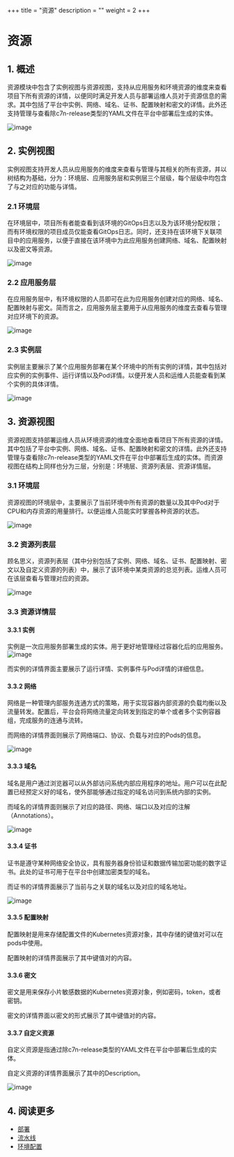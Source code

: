 +++
title = "资源"
description = ""
weight = 2
+++

# 资源

## 1. 概述

资源模块中包含了实例视图与资源视图，支持从应用服务和环境资源的维度来查看项目下所有资源的详情，以便同时满足开发人员与部署运维人员对于资源信息的需求。其中包括了平台中实例、网络、域名、证书、配置映射和密文的详情。此外还支持管理与查看除c7n-release类型的YAML文件在平台中部署后生成的实体。

![image](/docs/user-guide/deploy/app-deploy/resource/images/resource-01.png)

## 2. 实例视图

实例视图支持开发人员从应用服务的维度来查看与管理与其相关的所有资源，并以树结构为基础，分为：环境层、应用服务层和实例层三个层级，每个层级中均包含了与之对应的功能与详情。

### 2.1 环境层

在环境层中，项目所有者能查看到该环境的GitOps日志以及为该环境分配权限；而有环境权限的项目成员仅能查看GitOps日志。同时，还支持在该环境下关联项目中的应用服务，以便于直接在该环境中为此应用服务创建网络、域名、配置映射以及密文等资源。

![image](/docs/user-guide/deploy/app-deploy/resource/images/resource-02.png)

### 2.2 应用服务层

在应用服务层中，有环境权限的人员即可在此为应用服务创建对应的网络、域名、配置映射与密文。简而言之，应用服务层主要用于从应用服务的维度去查看与管理对应环境下的资源。

![image](/docs/user-guide/deploy/app-deploy/resource/images/resource-03.png)

### 2.3 实例层

实例层主要展示了某个应用服务部署在某个环境中的所有实例的详情，其中包括对应实例的实例事件、运行详情以及Pod详情。以便开发人员和运维人员能查看到某个实例的具体详情。

![image](/docs/user-guide/deploy/app-deploy/resource/images/resource-04.png)

## 3. 资源视图

资源视图支持部署运维人员从环境资源的维度全面地查看项目下所有资源的详情。其中包括了平台中实例、网络、域名、证书、配置映射和密文的详情。此外还支持管理与查看除c7n-release类型的YAML文件在平台中部署后生成的实体。而资源视图在结构上同样也分为三层，分别是：环境层、资源列表层、资源详情层。

### 3.1 环境层

资源视图的环境层中，主要展示了当前环境中所有资源的数量以及其中Pod对于CPU和内存资源的用量排行。以便运维人员能实时掌握各种资源的状态。

![image](/docs/user-guide/deploy/app-deploy/resource/images/resource-05.png)

### 3.2 资源列表层

顾名思义，资源列表层（其中分别包括了实例、网络、域名、证书、配置映射、密文以及自定义资源的列表）中，展示了该环境中某类资源的总览列表。运维人员可在该层查看与管理对应的资源。

![image](/docs/user-guide/deploy/app-deploy/resource/images/resource-06.png)

### 3.3 资源详情层

#### 3.3.1 实例

实例是一次应用服务部署生成的实体。用于更好地管理经过容器化后的应用服务。
![image](/docs/user-guide/deploy/app-deploy/resource/images/resource-07.png)

而实例的详情界面主要展示了运行详情、实例事件与Pod详情的详细信息。

#### 3.3.2 网络

网络是一种管理内部服务连通方式的策略，用于实现容器内部资源的负载均衡以及流量转发。配置后，平台会将网络流量定向转发到指定的单个或者多个实例容器组，完成服务的连通与流转。  

而网络的详情界面则展示了网络端口、协议、负载与对应的Pods的信息。

![image](/docs/user-guide/deploy/app-deploy/resource/images/resource-08.png)

#### 3.3.3 域名

域名是用户通过浏览器可以从外部访问系统内部应用程序的地址。用户可以在此配置已经预定义好的域名，使外部能够通过指定的域名访问到系统内部的实例。

而域名的详情界面则展示了对应的路径、网络、端口以及对应的注解（Annotations）。

![image](/docs/user-guide/deploy/app-deploy/resource/images/resource-09.png)

#### 3.3.4 证书

证书是遵守某种网络安全协议，具有服务器身份验证和数据传输加密功能的数字证书。此处的证书可用于在平台中创建加密类型的域名。

而证书的详情界面展示了当前与之关联的域名以及对应的域名地址。

![image](/docs/user-guide/deploy/app-deploy/resource/images/resource-10.png)

#### 3.3.5 配置映射

配置映射是用来存储配置文件的Kubernetes资源对象，其中存储的键值对可以在pods中使用。

配置映射的详情界面展示了其中键值对的内容。 



#### 3.3.6 密文

密文是用来保存小片敏感数据的Kubernetes资源对象，例如密码，token，或者密钥。 
 
密文的详情界面以密文的形式展示了其中键值对的内容。



#### 3.3.7 自定义资源

自定义资源是指通过除c7n-release类型的YAML文件在平台中部署后生成的实体。  

自定义资源的详情界面展示了其中的Description。

![image](/docs/user-guide/deploy/app-deploy/resource/images/resource-13.png)

## 4. 阅读更多

- [部署](../deploy)
- [流水线](../pipline)
- [环境配置](../../env-config)